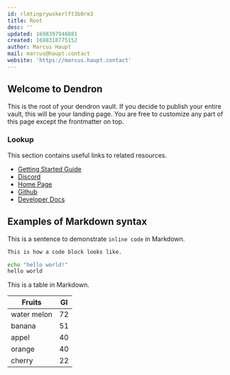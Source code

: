 ```yaml
---
id: rlmtinprywxkerlft3b0rm3
title: Root
desc: ''
updated: 1698397946081
created: 1698318775152
author: Marcus Haupt
mail: marcus@haupt.contact
website: 'https://marcus.haupt.contact'
---
```

## Welcome to Dendron

This is the root of your dendron vault. If you decide to publish your entire vault, this will be your landing page. You are free to customize any part of this page except the frontmatter on top.

### Lookup

This section contains useful links to related resources.

- [Getting Started Guide](https://link.dendron.so/6b25)
- [Discord](https://link.dendron.so/6b23)
- [Home Page](https://wiki.dendron.so/)
- [Github](https://link.dendron.so/6b24)
- [Developer Docs](https://docs.dendron.so/)

## Examples of Markdown syntax

This is a sentence to demonstrate `inline code` in Markdown.

```bash
This is how a code block looks like.

echo "hello world!"
hello world
```

This is a table in Markdown.

| Fruits | GI |
| --- | --- |
| water melon | 72 |
| banana | 51 |
| appel | 40 |
| orange | 40 |
| cherry | 22 |
